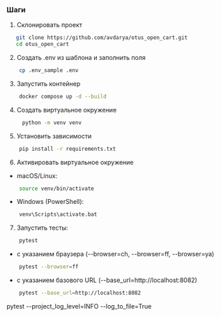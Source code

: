 ### Шаги
1. Склонировать проект
```bash
   git clone https://github.com/avdarya/otus_open_cart.git
   cd otus_open_cart
```
2. 	Создать .env из шаблона и заполнить поля
```bash
    cp .env_sample .env
```
3. Запустить контейнер
```bash
    docker compose up -d --build
```
4. Создать виртуальное окружение
```bash
     python -m venv venv
```
5. Установить зависимости
```bash
    pip install -r requirements.txt
```
6. Активировать виртуальное окружение
- macOS/Linux:
```bash
    source venv/bin/activate 
```
- Windows (PowerShell):
```bash
    venv\Scripts\activate.bat
```
7. Запустить тесты:
```bash
    pytest 
```
- с указанием браузера (--browser=ch, --browser=ff, --browser=ya)
```bash
    pytest --browser=ff
```
- с указанием базового URL (--base_url=http://localhost:8082)
```bash
    pytest --base_url=http://localhost:8082
```


pytest --project_log_level=INFO --log_to_file=True
